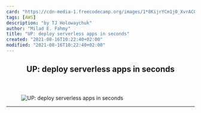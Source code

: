 ```yaml
---
card: "https://cdn-media-1.freecodecamp.org/images/1*8KijrYCm1j0_XvrACQD_fQ.png"
tags: [AWS]
description: "by TJ Holowaychuk"
author: "Milad E. Fahmy"
title: "UP: deploy serverless apps in seconds"
created: "2021-08-16T10:22:40+02:00"
modified: "2021-08-16T10:22:40+02:00"
---
```

<div class="site-wrapper">
<main id="site-main" class="site-main outer">
<div class="inner">
<article class="post-full post tag-aws tag-tech tag-serverless tag-web-development tag-programming ">
<header class="post-full-header">
<h1 class="post-full-title">UP: deploy serverless apps in seconds</h1>
</header>
<figure class="post-full-image">
<picture>
<source media="(max-width: 700px)" sizes="1px" srcset="data:image/gif;base64,R0lGODlhAQABAIAAAAAAAP///yH5BAEAAAAALAAAAAABAAEAAAIBRAA7 1w">
<source media="(min-width: 701px)" sizes="(max-width: 800px) 400px,
(max-width: 1170px) 700px,
1400px" srcset="https://cdn-media-1.freecodecamp.org/images/1*8KijrYCm1j0_XvrACQD_fQ.png 300w,
https://cdn-media-1.freecodecamp.org/images/1*8KijrYCm1j0_XvrACQD_fQ.png 600w,
https://cdn-media-1.freecodecamp.org/images/1*8KijrYCm1j0_XvrACQD_fQ.png 1000w,
https://cdn-media-1.freecodecamp.org/images/1*8KijrYCm1j0_XvrACQD_fQ.png 2000w">
<img onerror="this.style.display='none'" src="https://cdn-media-1.freecodecamp.org/images/1*8KijrYCm1j0_XvrACQD_fQ.png" alt="UP: deploy serverless apps in seconds">
</picture>
</figure>
<section class="post-full-content">
<div class="post-content medium-migrated-article">
</div>
<hr>
</section>
</article>
</div>
</main>
</div>
<!-- Google Tag Manager (noscript) -->
<!-- End Google Tag Manager (noscript) -->
